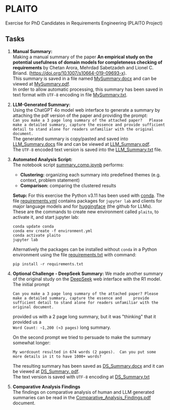 # PLAITO
Exercise for PhD Candidates in Requirements Engineering (PLAITO Project)

## Tasks
1. **Manual Summary:**  
Making a manual summary of the paper **An empirical study on the potential usefulness of domain models for completeness checking of requirements** by Chetan Arora, Mehrdad Sabetzadeh and Lionel C. Briand. (https://doi.org/10.1007/s10664-019-09693-x).  
This summary is saved in a file named [MySummary.docx](./MySummary.docx) and can be viewed at [MySummary.pdf](./MySummary.pdf).  
In order to allow automatic processing, this summary has been saved in text format with `UTF-8` encoding in file [MySummary.txt](./MySummary.txt).

2. **LLM-Generated Summary:**  
Using the ChatGPT 4o model web interface to generate a summary by attaching the pdf version of the paper and providing the prompt:  
`Can you make a 3 page long summary of the attached paper?  
Please make a detailed summary, capture the essence and provide sufficient detail to stand alone for readers unfamiliar with the original document.`  
The generated summary is copy/pasted and saved into [LLM_Summary.docs](./LLM_Summary.docx) file and can be viewed at [LLM_Summary.pdf](./LLM_Summary.pdf).  
The `UTF-8` encoded text version is saved into the [LLM_Summary.txt](./LLM_Summary.txt) file.

3. **Automated Analysis Script:**  
The notebook script [summary_comp.ipynb](./summary_comp.ipynb) performs:
   - **Clustering:** organizing each summary into predefined themes (e.g. context, problem statement)
   - **Comparison:** comparing the clustered results  

    **Setup:** For this exercise the Python v3.11 has been used with [conda](https://www.anaconda.com/docs/getting-started/miniconda/install). The file [requirements.yml](./requirements.yml) contains packages for `jupyter lab` and clients for major language models and for [huggingface](https://huggingface.co/) (the github for LLMs).  
    These are the commands to create new environment called `plaito`, to activate it, and start jupyter lab:
    ```
    conda update conda
    conda env create -f environment.yml
    conda activate plaito
    jupyter lab
    ```  
    Alternatively the packages can be installed without `conda` in a Python environment using the file [requirements.txt](requirements.txt) with command:  
    ```
    pip install -r requirements.txt
    ```

4. **Optional Challenge - DeepSeek Summary:**
We made another summary of the original study on the [DeepSeek](https://chat.deepseek.com/) web interface with the R1 model.  
The initial prompt
    ```
    Can you make a 3 page long summary of the attached paper? Please make a detailed summary, capture the essence and     provide sufficient detail to stand alone for readers unfamiliar with the original document.
    ```
    provided us with a 2 page long summary, but it was "thinking" that it provided us a  
    `Word Count: ~1,200 (≈3 pages)` long summary.
    
    On the second prompt we tried to persuade to make the summary somewhat longer:
    ```
    My wordcount resulted in 674 words (2 pages).  Can you put some more details in it to have 1000+ words?
    ```
    
    The resulting summary has been saved as [DS_Summary.docx](./DS_Summary.docx) and it can be viewed at [DS_Summary.    pdf](./DS_Summary.pdf).  
    The text version is saved with `UTF-8` encoding at [DS_Summary.txt](./DS_Summary.txt)

5. **Comparative Analysis Findings**  
The findings on comparative analysis of human and LLM generated summaries can be read in the [Comparative_Analysis_Findings.pdf](./Comparative_Analysis_Findings.pdf) document.